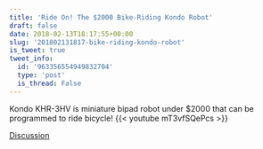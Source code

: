 ```yaml
---
title: 'Ride On! The $2000 Bike-Riding Kondo Robot'
draft: false
date: 2018-02-13T18:17:55+00:00
slug: '201802131817-bike-riding-kondo-robot'
is_tweet: true
tweet_info:
  id: '963356554949832704'
  type: 'post'
  is_thread: False
---
```




Kondo KHR-3HV is miniature bipad robot under $2000 that can be programmed to ride bicycle! {{< youtube mT3vfSQePcs >}}

[Discussion](https://x.com/sytelus/status/963356554949832704)
